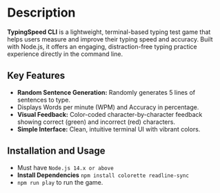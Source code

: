 # Description

**TypingSpeed CLI** is a lightweight, terminal-based typing test game that helps users measure and improve their typing speed and accuracy. Built with Node.js, it offers an engaging, distraction-free typing practice experience directly in the command line.

## Key Features

- **Random Sentence Generation:** Randomly generates 5 lines of sentences to type.
- Displays Words per minute (WPM) and Accuracy in percentage.
- **Visual Feedback:** Color-coded character-by-character feedback showing correct (green) and incorrect (red) characters.
- **Simple Interface:** Clean, intuitive terminal UI with vibrant colors.

## Installation and Usage

- Must have `Node.js 14.x or above`
- **Install Dependencies** `npm install colorette readline-sync`
- `npm run play` to run the game.
